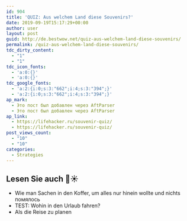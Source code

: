 ```yaml
---
id: 904
title: 'QUIZ: Aus welchem Land diese Souvenirs?'
date: 2019-09-19T15:17:29+00:00
author: user
layout: post
guid: http://de.bestwow.net/quiz-aus-welchem-land-diese-souvenirs/
permalink: /quiz-aus-welchem-land-diese-souvenirs/
tdc_dirty_content:
  - "1"
  - "1"
tdc_icon_fonts:
  - 'a:0:{}'
  - 'a:0:{}'
tdc_google_fonts:
  - 'a:2:{i:0;s:3:"662";i:4;s:3:"394";}'
  - 'a:2:{i:0;s:3:"662";i:4;s:3:"394";}'
ap_mark:
  - Это пост был добавлен через AftParser
  - Это пост был добавлен через AftParser
ap_link:
  - https://lifehacker.ru/souvenir-quiz/
  - https://lifehacker.ru/souvenir-quiz/
post_views_count:
  - "10"
  - "10"
categories:
  - Strategies
---
```

</p> 

<div>
  <h2 class="read-also__title">
    <span>Lesen Sie auch</span> <span>🌴☀️ </span>
  </h2>
  
  <ul class="read-also__list">
    <li>
      Wie man Sachen in den Koffer, um alles nur hinein wollte und nichts помялось
    </li>
    <li>
      TEST: Wohin in den Urlaub fahren?
    </li>
    <li>
      Als die Reise zu planen
    </li>
  </ul>
</div>